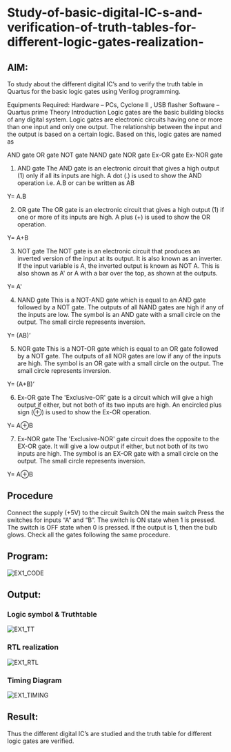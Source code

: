 # Study-of-basic-digital-IC-s-and-verification-of-truth-tables-for-different-logic-gates-realization-
## AIM:
To study about the different digital IC’s and to verify the truth table in Quartus for the basic logic gates using Verilog programming.

Equipments Required:
Hardware – PCs, Cyclone II , USB flasher
Software – Quartus prime
Theory
Introduction
Logic gates are the basic building blocks of any digital system. Logic gates are electronic circuits having one or more than one input and only one output. The relationship between the input and the output is based on a certain logic. Based on this, logic gates are named as

AND gate
OR gate
NOT gate
NAND gate
NOR gate
Ex-OR gate
Ex-NOR gate
1) AND gate
The AND gate is an electronic circuit that gives a high output (1) only if all its inputs are high. A dot (.) is used to show the AND operation i.e. A.B or can be written as AB

Y= A.B

2) OR gate
The OR gate is an electronic circuit that gives a high output (1) if one or more of its inputs are high. A plus (+) is used to show the OR operation.

Y= A+B

3) NOT gate
The NOT gate is an electronic circuit that produces an inverted version of the input at its output. It is also known as an inverter. If the input variable is A, the inverted output is known as NOT A. This is also shown as A' or A with a bar over the top, as shown at the outputs.

Y= A'

4) NAND gate
This is a NOT-AND gate which is equal to an AND gate followed by a NOT gate. The outputs of all NAND gates are high if any of the inputs are low. The symbol is an AND gate with a small circle on the output. The small circle represents inversion.

Y= (AB)’

5) NOR gate
This is a NOT-OR gate which is equal to an OR gate followed by a NOT gate. The outputs of all NOR gates are low if any of the inputs are high. The symbol is an OR gate with a small circle on the output. The small circle represents inversion.

Y= (A+B)’

6) Ex-OR gate
The 'Exclusive-OR' gate is a circuit which will give a high output if either, but not both of its two inputs are high. An encircled plus sign (⊕) is used to show the Ex-OR operation.

Y= A⊕B

7) Ex-NOR gate
The 'Exclusive-NOR' gate circuit does the opposite to the EX-OR gate. It will give a low output if either, but not both of its two inputs are high. The symbol is an EX-OR gate with a small circle on the output. The small circle represents inversion.

Y= A⊕B

## Procedure
Connect the supply (+5V) to the circuit
Switch ON the main switch
Press the switches for inputs “A” and “B”. The switch is ON state when 1 is pressed. The switch is OFF state when 0 is pressed.
If the output is 1, then the bulb glows.
Check all the gates following the same procedure.

## Program:
![EX1_CODE](https://github.com/MOHAMEDAHSAN/Study-of-basic-digital-IC-s-and-verification-of-truth-tables-for-different-logic-gates-realization-/assets/139331378/6be46ece-8ab6-442f-bbdf-687dd3040f49)

## Output:

### Logic symbol & Truthtable

![EX1_TT](https://github.com/MOHAMEDAHSAN/Study-of-basic-digital-IC-s-and-verification-of-truth-tables-for-different-logic-gates-realization-/assets/139331378/0143a6f1-e322-40e0-a324-41617cb497df)


### RTL realization

![EX1_RTL](https://github.com/MOHAMEDAHSAN/Study-of-basic-digital-IC-s-and-verification-of-truth-tables-for-different-logic-gates-realization-/assets/139331378/8ce9dacc-dc9d-4c4e-879e-fa0856be7104)

### Timing Diagram
![EX1_TIMING](https://github.com/MOHAMEDAHSAN/Study-of-basic-digital-IC-s-and-verification-of-truth-tables-for-different-logic-gates-realization-/assets/139331378/07cf4522-49c2-421a-a13c-33bea8b9eee8)


## Result:

Thus the different digital IC’s are studied and the truth table for different logic gates are verified.

